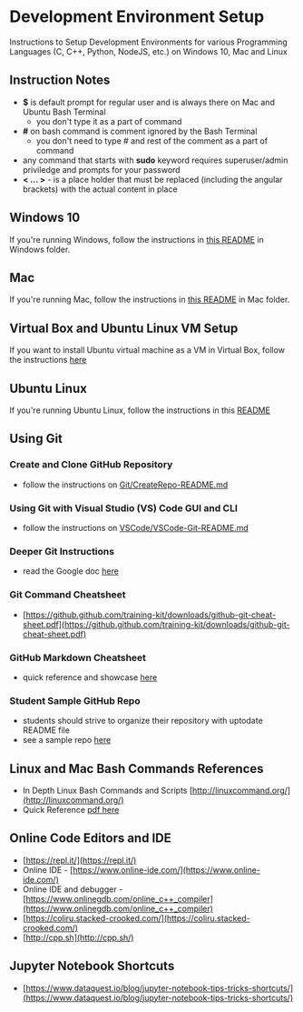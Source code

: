 # Development Environment Setup

Instructions to Setup Development Environments for various Programming Languages (C, C++, Python, NodeJS, etc.) on Windows 10, Mac and Linux

## Instruction Notes

- **\$** is default prompt for regular user and is always there on Mac and Ubuntu Bash Terminal
  - you don't type it as a part of command
- **#** on bash command is comment ignored by the Bash Terminal
  - you don't need to type # and rest of the comment as a part of command
- any command that starts with **sudo** keyword requires superuser/admin priviledge and prompts for your password
- **\< ... \>** - is a place holder that must be replaced (including the angular brackets) with the actual content in place

## Windows 10

If you're running Windows, follow the instructions in [this README](Windows/README.md) in Windows folder.

## Mac

If you're running Mac, follow the instructions in [this README](Mac/README.md) in Mac folder.

## Virtual Box and Ubuntu Linux VM Setup

If you want to install Ubuntu virtual machine as a VM in Virtual Box, follow the instructions [here](https://docs.google.com/document/d/1kmjY_8B1UuRr4IMsJefEGnq92zuq7Y9UJCvUJeIj94A/edit?usp=sharing)

## Ubuntu Linux

If you're running Ubuntu Linux, follow the instructions in this [README](Linux/README.md)

## Using Git

### Create and Clone GitHub Repository

- follow the instructions on [Git/CreateRepo-README.md](Git/CreateRepo-README.md)

### Using Git with Visual Studio (VS) Code GUI and CLI

- follow the instructions on [VSCode/VSCode-Git-README.md](VSCode/VSCode-Git-README.md)

### Deeper Git Instructions

- read the Google doc [here](https://docs.google.com/document/d/1M0YeBfFPy5YPpfX7312R9-IldjagimvEma_YhgeLPcw/edit#heading=h.ssqvh5gmotj4)

### Git Command Cheatsheet

- [https://github.github.com/training-kit/downloads/github-git-cheat-sheet.pdf](https://github.github.com/training-kit/downloads/github-git-cheat-sheet.pdf)

### GitHub Markdown Cheatsheet

- quick reference and showcase [here](https://github.com/adam-p/markdown-here/wiki/Markdown-Cheatsheet)

### Student Sample GitHub Repo

- students should strive to organize their repository with uptodate README file
- see a sample repo [here](https://github.com/rambasnet/csci000-astudent)

## Linux and Mac Bash Commands References

- In Depth Linux Bash Commands and Scripts [http://linuxcommand.org/](http://linuxcommand.org/)
- Quick Reference [pdf here](https://files.fosswire.com/2007/08/fwunixref.pdf)

## Online Code Editors and IDE

- [https://repl.it/](https://repl.it/)
- Online IDE - [https://www.online-ide.com/](https://www.online-ide.com/)
- Online IDE and debugger - [https://www.onlinegdb.com/online_c++_compiler](https://www.onlinegdb.com/online_c++_compiler)
- [https://coliru.stacked-crooked.com/](https://coliru.stacked-crooked.com/)
- [http://cpp.sh](http://cpp.sh/)

## Jupyter Notebook Shortcuts

- [https://www.dataquest.io/blog/jupyter-notebook-tips-tricks-shortcuts/](https://www.dataquest.io/blog/jupyter-notebook-tips-tricks-shortcuts/)
